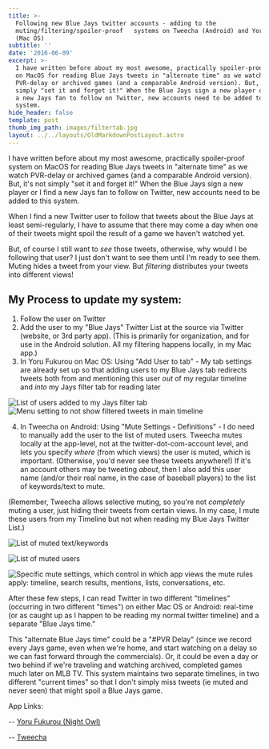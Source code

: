 ```yaml
---
title: >-
  Following new Blue Jays twitter accounts - adding to the
  muting/filtering/spoiler-proof   systems on Tweecha (Android) and Yoru Fukurou
  (Mac OS)
subtitle: ''
date: '2016-06-09'
excerpt: >-
  I have written before about my most awesome, practically spoiler-proof system
  on MacOS for reading Blue Jays tweets in "alternate time" as we watch
  PVR-delay or archived games (and a comparable Android version). But, it's not
  simply "set it and forget it!" When the Blue Jays sign a new player or I find
  a new Jays fan to follow on Twitter, new accounts need to be added to this
  system.
hide_header: false
template: post
thumb_img_path: images/filtertab.jpg
layout: ../../layouts/OldMarkdownPostLayout.astro
---
```

I have written before about my most awesome, practically spoiler-proof system on MacOS for reading Blue Jays tweets in "alternate time" as we watch PVR-delay or archived games (and a comparable Android version). But, it's not simply "set it and forget it!" When the Blue Jays sign a new player or I find a new Jays fan to follow on Twitter, new accounts need to be added to this system.

When I find a new Twitter user to follow that tweets about the Blue Jays at least semi-regularly, I have to assume that there may come a day when one of their tweets might spoil the result of a game we haven't watched yet.

But, of course I still want to *see* those tweets, otherwise, why would I be following that user? I just don't want to see them until I'm ready to see them. Muting hides a tweet from your view. But *filtering* distributes your tweets into different views!  

## My Process to update my system:


1. Follow the user on Twitter
2. Add the user to my "Blue Jays" Twitter List at the source via Twitter (website, or 3rd party app). (This is primarily for organization, and for use in the Android solution. All my filtering happens locally, in my Mac app.)
3. In Yoru Fukurou on Mac OS: Using "Add User to tab" - My tab settings are already set up so that adding users to my Blue Jays tab redirects tweets both from and mentioning this user *out* of my regular timeline and *into* my Jays filter tab for reading later

![List of users added to my Jays filter tab](https://lh3.googleusercontent.com/pw/AM-JKLUEnPnN4pqBE4a59jbeRyA6Vbr2DtK5Vkl9GFlLcpva83DP9u4CrzZPaOvv4r1fMZJ8CAwrxp8RiovmL-YYJo6kU5_Q3ktGbRMK-kDyxEXUx_1ufCDELMslJ89s5kUU8D9F3nIFs8YI66lPczhj7GyNMg=w1360-h313-no?.jpg)
![Menu setting to not show filtered tweets in main timeline](https://lh3.googleusercontent.com/pw/AM-JKLVRzNiJU2k21s6_bmX_S9TDpLVHF5K7H9GbMVuihMCEstJPbFsENViAVBCnnSi5BBcS-5QE4O8NIRjVpSxDfu3yBP2PR1f1Et1a_8dYeTo0Q1TahU05ozl4lR2FwT79ap8LVP5xtNxr6T_hZwTPOJsZUw=w1365-h512-no?.jpg)

4. In Tweecha on Android: Using "Mute Settings - Definitions" - I do need to manually add the user to the list of muted users. Tweecha mutes locally at the app-level, not at the twitter-dot-com-account level, and lets you specify *where* (from which views) the user is muted, which is important. (Otherwise, you'd never see these tweets anywhere!) If it's an account others may be tweeting *about*, then I also add this user name (and/or their real name, in the case of baseball players) to the list of keywords/text to mute.     


(Remember, Tweecha allows selective muting, so you're not *completely* muting a user, just hiding their tweets from certain views. In my case, I mute these users from my Timeline but not when reading my Blue Jays Twitter List.)

![List of muted text/keywords](https://lh3.googleusercontent.com/pw/AM-JKLVOLd6qJcyB02zhNbexwd4Z2u4y4ljEaIrvswy7jSsfTQXeGZQGksBtSIWuJ9uVXKRiofvvxIVhBbtrdm6KUi073UXqW5_LvbVdo14oDdzJ6dH9nMEQpsyGNeYTO81PHHDBAjbpgYVIr2LqczbAjatGxw=w250-no?.jpg)

![List of muted users](https://lh3.googleusercontent.com/pw/AM-JKLVIIJqetl7GWtgKDd9TW4PKsPSjPq2gBjIJPOaVMUQv7oJpraplJCv5grEddS5eASjb-cnl9h3vs7Js9Fk3Xqgyjz9ivgVNqKLIrlaU_5Q-KAgIV9UF9C1wrd2js4xP9lBpFAh7kBguvsLCyXUyxOU3IQ=w250-no?.jpg)

![Specific mute settings, which control in which app views the mute rules apply: timeline, search results, mentions, lists, conversations, etc.](https://lh3.googleusercontent.com/pw/AM-JKLWi9WPz9nnP4bU5-0U-fpQzxcEwqQz5-aPpeDoNE_PCNBK-ZlS6sKjzjTfpiSPfHCYWAyOjb8ccX8Whqfkzg5K0pcMlLoLFP7BwIr3BDZ5HLHwAHxN1KfcU-kgzmfN4hvmdBDXC4yj-5faglxe9l-cOcg=w250-no?.jpg)

After these few steps, I can read Twitter in two different "timelines" (occurring in two different "times") on either Mac OS or Android: real-time (or as caught up as I happen to be reading my normal twitter timeline) and a separate "Blue Jays time."

This "alternate Blue Jays time" could be a "#PVR Delay" (since we record every Jays game, even when we're home, and start watching on a delay so we can fast forward through the commercials). Or, it could be even a day or two behind if we're traveling and watching archived, completed games much later on MLB TV. This system maintains two separate timelines, in two different "current times" so that I don't simply miss tweets (ie muted and never seen) that might spoil a Blue Jays game.

App Links:

-- [Yoru Fukurou (Night Owl)](https://sites.google.com/site/yorufukurou/home-en)

-- [Tweecha](https://play.google.com/store/apps/details?id=net.sinproject.android.tweecha)